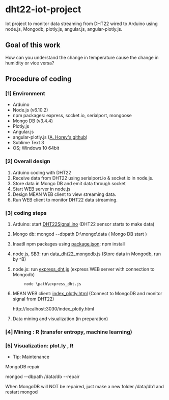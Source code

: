 # dht22-iot-project

Iot project to monitor data streaming from DHT22 wired to Arduino using node.js, Mongodb, plotly.js, angular.js, angular-plotly.js.

## Goal of this work

How can you understand the change in temperature cause the change in humidity or vice versa?

## Procedure of coding

### [1] Environment

 - Arduino
 - Node.js (v6.10.2)
 - npm packages: express, socket.io, serialport, mongoose
 - Mongo DB (v3.4.4)
 - Plotly.js
 - Angular.js
 - angular-plotly.js (<a href="https://github.com/alonho/angular-plotly" target="_blank">A. Horev's github</a>)
 - Sublime Text 3
 - OS; Windows 10 64bit

### [2] Overall design

1. Arduino coding with DHT22
2. Receive data from DHT22 using serialport.io & socket.io in node.js.
3. Store data in Mongo DB and emit data through socket
4. Start WEB server in node.js
5. Design MEAN WEB client to view streaming data.
6. Run WEB client to monitor DHT22 data streaming.

### [3] coding steps

1. Arduino: start [DHT22Signal.ino](/src/arduino/DHT22Signal.ino) (DHT22 sensor starts to make data)
2. Mongo db: mongod --dbpath D:\mongo\data  ( Mongo DB start )
3. Insatll npm packages using [package.json](/src/package.json): npm install
4. node.js, SB3:   run [data_dht22_mongodb.js](/src/data_dht22_mongodb.js)  (Store data in Mongodb, run by ^B)
5. node.js: run [express_dht.js](/src/express_dht.js)  (express WEB server with connection to Mongodb)

            node \path\express_dht.js
                         
6. MEAN WEB client: [index_plotly.html](/src/public/index_plotly.html)  (Connect to MongoDB and monitor signal from DHT22)

   http://localhost:3030/index_plotly.html
   
7. Data mining and visualization (in preparation)

### [4] Mining : R (transfer entropy, machine learning)

### [5] Visualization: plot.ly , R 

* Tip: Maintenance

MongoDB repair

mongod --dbpath /data/db --repair

When MongoDB will NOT be repaired, just make a new folder /data/db1 and restart mongod
